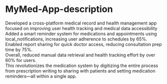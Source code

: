 # MyMed-App-description
 Developed a cross-platform medical record and health management app focused on improving user health tracking and medical data accessibility<br>
 Added a smart reminder system for medications and appointments using local_notifications, increasing user adherence to schedules by 65%.
 Enabled report sharing for quick doctor access, reducing consultation prep time by 75%.<br>
 Overall, reduced manual data retrieval and health tracking effort by over 60% for users.<br>
 This revolutionizes the medication system by digitizing the entire process from prescription writing to sharing with patients and setting medication reminders—all within a single app.<br>
